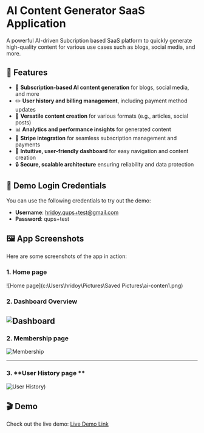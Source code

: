# AI Content Generator SaaS Application

A powerful AI-driven Subcription based SaaS platform to quickly generate high-quality content for various use cases such as blogs, social media, and more.

## 🚀 Features

- 🌟 **Subscription-based AI content generation** for blogs, social media, and more
- ✏️ **User history and billing management**, including payment method updates
- 📝 **Versatile content creation** for various formats (e.g., articles, social posts)
- 📊 **Analytics and performance insights** for generated content
- 🔄 **Stripe integration** for seamless subscription management and payments
- 🎨 **Intuitive, user-friendly dashboard** for easy navigation and content creation
- 🔒 **Secure, scalable architecture** ensuring reliability and data protection

## 🔑 Demo Login Credentials

You can use the following credentials to try out the demo:

- **Username**: hridoy.qups+test@gmail.com
- **Password**: qups+test

## 🖼️ App Screenshots

Here are some screenshots of the app in action:

### 1. **Home page**
![Home page](c:\Users\hridoy\Pictures\Saved Pictures\ai-conten1.png)
### 2. **Dashboard Overview**
![Dashboard](https://your-image-url.com/ai-conten2.png)
---

### 2. **Membership page**

![Membership](https://your-image-url.com/ai-conten4.png)

---

### 3. **User History page **

![User History](https://your-image-url.com/ai-conten3.png))


## 🎬 Demo

Check out the live demo: [Live Demo Link](https://content-generator-ai-nextjs.vercel.app/)

